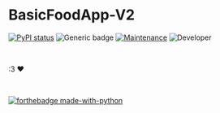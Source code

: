 # BasicFoodApp-V2
[![PyPI status](https://img.shields.io/pypi/status/ansicolortags.svg)](https://pypi.python.org/pypi/ansicolortags/)
![Generic badge](https://img.shields.io/badge/Development%3f-Ongoing-green.svg)
[![Maintenance](https://img.shields.io/badge/Maintained%3F-yes-green.svg)](https://GitHub.com/Naereen/StrapDown.js/graphs/commit-activity)
![Developer](https://img.shields.io/badge/Developer-ChristianJude23-blue)

</br>

:3 ♥

</br>

[![forthebadge made-with-python](http://ForTheBadge.com/images/badges/made-with-python.svg)](https://www.python.org/)

